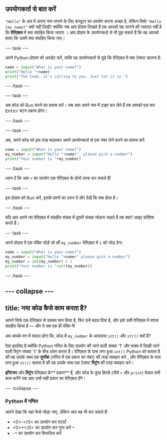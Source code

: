 ## उपयोगकर्ता से बात करें

`"Hello"` के अंत में अपना नाम लगाने के लिए कंप्यूटर का उपयोग करना अच्छा है, लेकिन सिर्फ `"Hello [my name]"` क्यों नहीं लिखें? क्योंकि जब आप प्रोग्राम लिखते हैं तब आपको यह जानने की जरूरत नहीं है कि **वेरिएबल** में क्या संग्रहित किया जाएगा । आप प्रोग्राम के उपयोगकर्ता से भी पूछ सकते हैं कि वह आपको बताए कि उसमें क्या संग्रहित किया जाए।

--- task ---

अपने Python प्रोग्राम को अपडेट करें, ताकि वह उपयोगकर्ता से पूछे कि वेरिएबल में क्या टेक्स्ट डालना है:

```python
name = input("What is your name?")
print("Hello "+name)
print("The Code, it's calling to you. Just let it in.")
```

--- /task ---

--- task ---

अब कोड को Run करने का प्रयास करें। जब आप अपने नाम में टाइप कर लेते हैं तब आपको एक बार <kbd>Enter</kbd> बटन दबाना होगा।

--- /task ---

--- task ---

अब, अपने कोड को इस तरह बदलकर अपने उपयोगकर्ता से एक नंबर लेने करने का प्रयास करें:

```python
name = input("What is your name?")
my_number = input("Hello "+name+", please pick a number")
print("Your number is "+my_number)
```

--- /task ---

ध्यान दें कि आप `+` का उपयोग एक वेरिएबल के दोनों तरफ कर सकते हैं!

--- task ---

इस प्रोग्राम को Run करें, इसके प्रश्नों का उत्तर दें और देखें कि क्या होता है।

--- /task ---

यदि आप अपने नए वेरिएबल में संग्रहीत संख्या में दूसरी संख्या जोड़ना चाहते हैं तब क्या? आइए कोशिश करते हैं।

--- task ---

अपने प्रोग्राम में एक पंक्ति जोड़ें जो की `my_number` वेरिएबल में `1` को जोड़ देगा:

```python
name = input("What is your name?")
my_number = input("Hello "+name+" please pick a number")
my_number = int(my_number) + 1
print("Your number is "+str(my_number))
```

--- /task ---

--- collapse ---
---
title: नया कोड कैसे काम करता है?
---

आपने सिर्फ एक वेरिएबल से उसका मान लिया है, फिर उसे बदल दिया है, और इसे उसी वेरिएबल में वापस संग्रहीत किया है — और ये सब एक ही पंक्ति में!

अब आपके मन में सवाल होगा कि, कोड में `my_number` के आसपास `int()` और `str()` क्यों है?

ऐसा इसलिए है क्योंकि Python गणित के लिए उपयोग की जाने वाली संख्या '1' और वाक्य में लिखी जाने वाली स्ट्रिंग संख्या '1' के बीच अंतर करता है। वेरिएबल के पास लगा हुआ `int()` Python को बताता है की वह उसके साथ एक **पूर्णांक** (गणित में एक प्रकार का नंबर) की तरह व्यवहार करे , और वेरिएबल के पास लगा हुआ `str()` बताता है की वह उसके साथ एक टेक्स्ट **स्ट्रिंग** की तरह व्यवहार करे।

**इन्टिजर** और **स्ट्रिंग** वेरिएबल के** प्रकार** हैं, और कोड के कुछ हिस्से (जैसे ` + ` और `print`) केवल तभी काम करेंगे जब आप उन्हें सही प्रकार का वेरिएबल देंगे।

--- /collapse ---

### Python में गणित

आपने देखा कि यहां कैसे जोड़ा जाए, लेकिन आप यह भी कर सकते हैं:
* <0>-</0> का उपयोग कर घटाएँ `-`
* <0>*</0> का उपयोग कर गुणा करें `*`
* `-*` का उपयोग कर विभाजित करें
